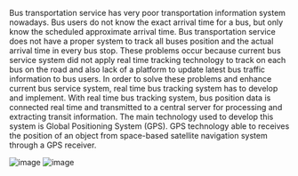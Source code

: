 Bus transportation service has very poor transportation information system nowadays. Bus users
do not know the exact arrival time for a bus, but only know the scheduled approximate arrival
time. Bus transportation service does not have a proper system to track all buses position and the
actual arrival time in every bus stop. These problems occur because current bus service system
did not apply real time tracking technology to track on each bus on the road and also lack of a
platform to update latest bus traffic information to bus users.
In order to solve these problems and enhance current bus service system, real time bus tracking
system has to develop and implement. With real time bus tracking system, bus position data is
connected real time and transmitted to a central server for processing and extracting transit
information. The main technology used to develop this system is Global Positioning System
(GPS). GPS technology able to receives the position of an object from space-based satellite
navigation system through a GPS receiver.

![image](https://user-images.githubusercontent.com/77719278/159108126-421d2bbf-69c2-4d51-86c7-2b0d74eb35c6.png)
![image](https://user-images.githubusercontent.com/77719278/159108136-9e0b3fcb-5484-41c5-95e4-34f4652aec00.png)
